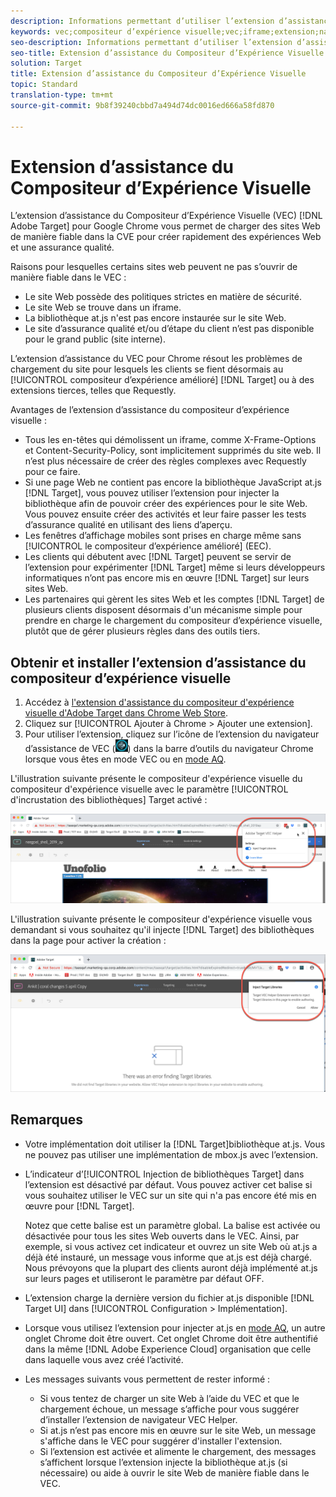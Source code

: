 ```yaml
---
description: Informations permettant d’utiliser l’extension d’assistance de navigateur du Compositeur d’Expérience Visuelle (VEC) de Target pour charger de manière fiable des sites Web au sein de la VEC afin de créer rapidement des expériences de création et d’assurance qualité.
keywords: vec;compositeur d’expérience visuelle;vec;iframe;extension;navigateur
seo-description: Informations permettant d’utiliser l’extension d’assistance de navigateur du Compositeur d’Expérience Visuelle (VEC) d’Adobe Target pour charger de manière fiable des sites Web dans le VEC afin de créer rapidement des expériences d’auteur et d’assurance qualité.
seo-title: Extension d’assistance du Compositeur d’Expérience Visuelle d’Adobe Target (VEC)
solution: Target
title: Extension d’assistance du Compositeur d’Expérience Visuelle
topic: Standard
translation-type: tm+mt
source-git-commit: 9b8f39240cbbd7a494d74dc0016ed666a58fd870

---
```



# Extension d’assistance du Compositeur d’Expérience Visuelle

L’extension d’assistance du Compositeur d’Expérience Visuelle (VEC) [!DNL Adobe Target] pour Google Chrome vous permet de charger des sites Web de manière fiable dans la CVE pour créer rapidement des expériences Web et une assurance qualité.

Raisons pour lesquelles certains sites web peuvent ne pas s’ouvrir de manière fiable dans le VEC :

* Le site Web possède des politiques strictes en matière de sécurité.
* Le site Web se trouve dans un iframe.
* La bibliothèque at.js n&#39;est pas encore instaurée sur le site Web.
* Le site d’assurance qualité et/ou d’étape du client n’est pas disponible pour le grand public (site interne).

L’extension d’assistance du VEC pour Chrome résout les problèmes de chargement du site pour lesquels les clients se fient désormais au [!UICONTROL compositeur d’expérience amélioré] [!DNL Target] ou à des extensions tierces, telles que Requestly.

Avantages de l’extension d’assistance du compositeur d’expérience visuelle :

* Tous les en-têtes qui démolissent un iframe, comme X-Frame-Options et Content-Security-Policy, sont implicitement supprimés du site web. Il n’est plus nécessaire de créer des règles complexes avec Requestly pour ce faire.
* Si une page Web ne contient pas encore la bibliothèque JavaScript at.js [!DNL Target], vous pouvez utiliser l’extension pour injecter la bibliothèque afin de pouvoir créer des expériences pour le site Web. Vous pouvez ensuite créer des activités et leur faire passer les tests d’assurance qualité en utilisant des liens d’aperçu.
* Les fenêtres d’affichage mobiles sont prises en charge même sans [!UICONTROL le compositeur d’expérience amélioré] (EEC).
* Les clients qui débutent avec [!DNL Target] peuvent se servir de l’extension pour expérimenter [!DNL Target] même si leurs développeurs informatiques n’ont pas encore mis en œuvre [!DNL Target] sur leurs sites Web.
* Les partenaires qui gèrent les sites Web et les comptes [!DNL Target] de plusieurs clients disposent désormais d&#39;un mécanisme simple pour prendre en charge le chargement du compositeur d’expérience visuelle, plutôt que de gérer plusieurs règles dans des outils tiers.

## Obtenir et installer l’extension d’assistance du compositeur d’expérience visuelle

1. Accédez à [l&#39;extension d&#39;assistance du compositeur d&#39;expérience visuelle d&#39;Adobe Target dans Chrome Web Store](https://chrome.google.com/webstore/detail/adobe-target-vec-helper/ggjpideecfnbipkacplkhhaflkdjagak).
1. Cliquez sur [!UICONTROL Ajouter à Chrome &gt; Ajouter une extension].
1. Pour utiliser l’extension, cliquez sur l’icône de l’extension du navigateur d’assistance de VEC (![icône de l’assistant de VEC](/help/c-experiences/c-visual-experience-composer/r-troubleshoot-composer/assets/vec-help-extension.png)) dans la barre d’outils du navigateur Chrome lorsque vous êtes en mode VEC ou en [mode AQ](/help/c-activities/c-activity-qa/activity-qa.md).

L&#39;illustration suivante présente le compositeur d&#39;expérience visuelle du compositeur d&#39;expérience visuelle avec le paramètre [!UICONTROL d&#39;incrustation des bibliothèques] Target activé :

![Compositeur d&#39;expérience visuelle 1](/help/c-experiences/c-visual-experience-composer/r-troubleshoot-composer/assets/vec-help-extension-1.png)

L&#39;illustration suivante présente le compositeur d&#39;expérience visuelle vous demandant si vous souhaitez qu&#39;il injecte [!DNL Target] des bibliothèques dans la page pour activer la création :

![Compositeur d&#39;expérience visuelle 2](/help/c-experiences/c-visual-experience-composer/r-troubleshoot-composer/assets/vec-helper.png)

## Remarques

* Votre implémentation doit utiliser la [!DNL Target]bibliothèque at.js. Vous ne pouvez pas utiliser une implémentation de mbox.js avec l’extension.
* L’indicateur d’[!UICONTROL Injection de bibliothèques Target] dans l’extension est désactivé par défaut. Vous pouvez activer cet balise si vous souhaitez utiliser le VEC sur un site qui n&#39;a pas encore été mis en œuvre pour [!DNL Target].

   Notez que cette balise est un paramètre global. La balise est activée ou désactivée pour tous les sites Web ouverts dans le VEC. Ainsi, par exemple, si vous activez cet indicateur et ouvrez un site Web où at.js a déjà été instauré, un message vous informe que at.js est déjà chargé. Nous prévoyons que la plupart des clients auront déjà implémenté at.js sur leurs pages et utiliseront le paramètre par défaut OFF.

* L’extension charge la dernière version du fichier at.js disponible [!DNL Target UI] dans [!UICONTROL Configuration &gt; Implémentation].
* Lorsque vous utilisez l’extension pour injecter at.js en [mode AQ](/help/c-activities/c-activity-qa/activity-qa.md), un autre onglet Chrome doit être ouvert. Cet onglet Chrome doit être authentifié dans la même [!DNL Adobe Experience Cloud] organisation que celle dans laquelle vous avez créé l’activité.
* Les messages suivants vous permettent de rester informé :

   * Si vous tentez de charger un site Web à l’aide du VEC et que le chargement échoue, un message s’affiche pour vous suggérer d’installer l’extension de navigateur VEC Helper.
   * Si at.js n’est pas encore mis en œuvre sur le site Web, un message s&#39;affiche dans le VEC pour suggérer d&#39;installer l&#39;extension.
   * Si l’extension est activée et alimente le chargement, des messages s’affichent lorsque l’extension injecte la bibliothèque at.js (si nécessaire) ou aide à ouvrir le site Web de manière fiable dans le VEC.